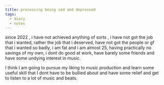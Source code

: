 ```yaml
---
title: processing being sad and depressed
tags:
  - diary
  - notes
---
```

since 2022 , i have not achieved anything of sorts , i have not got the job that i wanted, rather the job that i deserved, have not got the people or gf that i wanted so badly, i am fat and i am almost 25, having practically no savings of my own, i dont do good at work, have barely some friends and have some undying interest in music.

I think I am going to pursue my liking to music production and learn some useful skill that I dont have to be bullied about and have some relief and get to listen to a lot of music and beats.